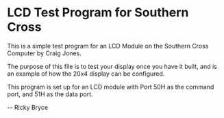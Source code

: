 <h1>LCD Test Program for Southern Cross</h1>
<p>This is a simple test program for an LCD Module on the Southern Cross Computer by Craig Jones.</p>
<p>The purpose of this file is to test your display once you have it built, and is an example of how the 20x4 display can be configured.</p>
<p>This program is set up for an LCD module with Port 50H as the command port, and 51H as the data port.</p>
<p>-- Ricky Bryce</p>

